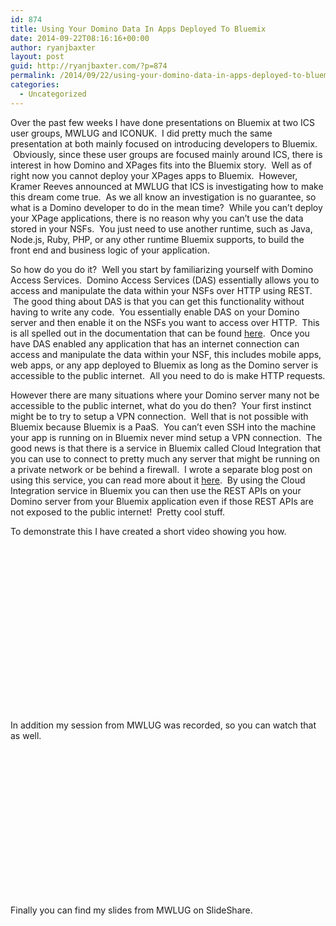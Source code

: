 ```yaml
---
id: 874
title: Using Your Domino Data In Apps Deployed To Bluemix
date: 2014-09-22T08:16:16+00:00
author: ryanjbaxter
layout: post
guid: http://ryanjbaxter.com/?p=874
permalink: /2014/09/22/using-your-domino-data-in-apps-deployed-to-bluemix/
categories:
  - Uncategorized
---
```

Over the past few weeks I have done presentations on Bluemix at two ICS user groups, MWLUG and ICONUK.  I did pretty much the same presentation at both mainly focused on introducing developers to Bluemix.  Obviously, since these user groups are focused mainly around ICS, there is interest in how Domino and XPages fits into the Bluemix story.  Well as of right now you cannot deploy your XPages apps to Bluemix.  However, Kramer Reeves announced at MWLUG that ICS is investigating how to make this dream come true.  As we all know an investigation is no guarantee, so what is a Domino developer to do in the mean time?  While you can&#8217;t deploy your XPage applications, there is no reason why you can&#8217;t use the data stored in your NSFs.  You just need to use another runtime, such as Java, Node.js, Ruby, PHP, or any other runtime Bluemix supports, to build the front end and business logic of your application.

So how do you do it?  Well you start by familiarizing yourself with Domino Access Services.  Domino Access Services (DAS) essentially allows you to access and manipulate the data within your NSFs over HTTP using REST.  The good thing about DAS is that you can get this functionality without having to write any code.  You essentially enable DAS on your Domino server and then enable it on the NSFs you want to access over HTTP.  This is all spelled out in the documentation that can be found <a href="http://www-10.lotus.com/ldd/ddwiki.nsf/xpAPIViewer.xsp?lookupName=IBM+Domino+Access+Services+9.0.1#action=openDocument&content=catcontent&ct=api" target="_blank">here</a>.  Once you have DAS enabled any application that has an internet connection can access and manipulate the data within your NSF, this includes mobile apps, web apps, or any app deployed to Bluemix as long as the Domino server is accessible to the public internet.  All you need to do is make HTTP requests.

However there are many situations where your Domino server many not be accessible to the public internet, what do you do then?  Your first instinct might be to try to setup a VPN connection.  Well that is not possible with Bluemix because Bluemix is a PaaS.  You can&#8217;t even SSH into the machine your app is running on in Bluemix never mind setup a VPN connection.  The good news is that there is a service in Bluemix called Cloud Integration that you can use to connect to pretty much any server that might be running on a private network or be behind a firewall.  I wrote a separate blog post on using this service, you can read more about it <a title="Deploying Your Hybrid Cloud Apps Has Never Been Easier With Bluemix" href="http://ryanjbaxter.com/2014/08/28/achieving-the-elusive-hybrid-cloud-with-bluemix/" target="_blank">here</a>.  By using the Cloud Integration service in Bluemix you can then use the REST APIs on your Domino server from your Bluemix application even if those REST APIs are not exposed to the public internet!  Pretty cool stuff.

To demonstrate this I have created a short video showing you how.

&nbsp;

&nbsp;

&nbsp;

&nbsp;

<div class="jetpack-video-wrapper">
  <span class='embed-youtube' style='text-align:center; display: block;'></span>
</div>

&nbsp;

&nbsp;

&nbsp;

&nbsp;

&nbsp;

In addition my session from MWLUG was recorded, so you can watch that as well.

&nbsp;

&nbsp;

&nbsp;

&nbsp;

<div class="jetpack-video-wrapper">
  <span class='embed-youtube' style='text-align:center; display: block;'></span>
</div>

&nbsp;

&nbsp;

&nbsp;

&nbsp;

Finally you can find my slides from MWLUG on SlideShare.